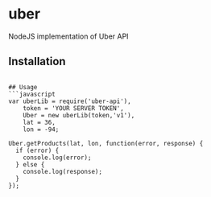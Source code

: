 uber
====

NodeJS implementation of Uber API

## Installation
```npm install uber-api

## Usage
```javascript
var uberLib = require('uber-api'),
    token = 'YOUR SERVER TOKEN',
    Uber = new uberLib(token,'v1'),
    lat = 36,
    lon = -94;

Uber.getProducts(lat, lon, function(error, response) {
  if (error) {
    console.log(error);
  } else {
    console.log(response);
  }
});
```


